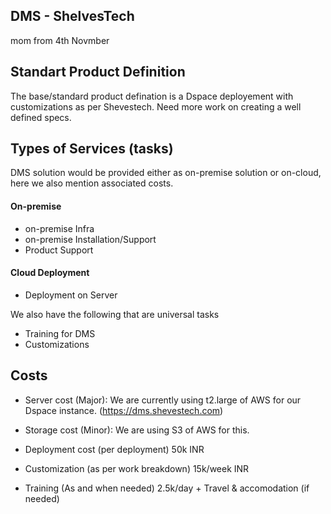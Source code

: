 ## DMS - ShelvesTech
mom from 4th Novmber
  
  
## Standart Product Definition
The base/standard product defination is a Dspace deployement with customizations as per Shevestech. 
Need more work on creating a well defined specs. 
  
## Types of Services (tasks)
DMS solution would be provided either as on-premise solution or on-cloud, here we also mention associated costs.

#### On-premise 
* on-premise Infra 
* on-premise Installation/Support
* Product Support

#### Cloud Deployment
* Deployment on Server


We also have the following that are universal tasks
* Training for DMS
* Customizations


## Costs
* Server cost (Major): We are currently using t2.large of AWS for our Dspace instance. (https://dms.shevestech.com)
* Storage cost (Minor): We are using S3 of AWS for this.

* Deployment cost (per deployment) 50k INR
* Customization (as per work breakdown) 15k/week INR
* Training (As and when needed) 2.5k/day + Travel & accomodation (if needed)

